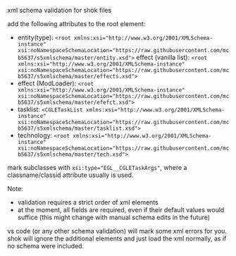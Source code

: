 xml schema validation for shok files

add the following attributes to the root element:

- entity(type): `<root xmlns:xsi="http://www.w3.org/2001/XMLSchema-instance" xsi:noNamespaceSchemaLocation="https://raw.githubusercontent.com/mcb5637/s5xmlschema/master/entity.xsd">`
effect (vanilla list): `<root xmlns:xsi="http://www.w3.org/2001/XMLSchema-instance" xsi:noNamespaceSchemaLocation="https://raw.githubusercontent.com/mcb5637/s5xmlschema/master/effects.xsd">`
- effect (ModLoader): `<root xmlns:xsi="http://www.w3.org/2001/XMLSchema-instance" xsi:noNamespaceSchemaLocation="https://raw.githubusercontent.com/mcb5637/s5xmlschema/master/efefct.xsd">`
- tasklist: `<CGLETaskList xmlns:xsi="http://www.w3.org/2001/XMLSchema-instance" xsi:noNamespaceSchemaLocation="https://raw.githubusercontent.com/mcb5637/s5xmlschema/master/tasklist.xsd">`
- technology: `<root xmlns:xsi="http://www.w3.org/2001/XMLSchema-instance" xsi:noNamespaceSchemaLocation="https://raw.githubusercontent.com/mcb5637/s5xmlschema/master/tech.xsd">`

mark subclasses with `xsi:type="EGL__CGLETaskArgs"`, where a classname/classid attribute usually is used.

Note:
- validation requires a strict order of xml elements
- at the moment, all fields are required, even if their default values would suffice (this might change with manual schema edits in the future)

vs code (or any other schema validation) will mark some xml errors for you.
shok will ignore the additional elements and just load the xml normally, as if no schema were included.
